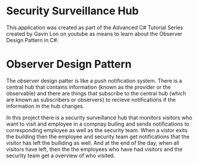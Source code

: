 # Security Surveillance Hub
This application was created as part of the Advanced C# Tutorial Series created by Gavin Lon on youtube as means to learn about the Observer Design Pattern in C#.

# Observer Design Pattern
The observer design patter is like a push notification system. There is a central hub that contains information (known as the provider or the observable) and there are things that subscribe to the central hub (which are known as subscribers or observers) 
to recieve notifications if the information in the hub changes. 

In this project there is a security surveillance hub that monitors visitors who want to visit and employee in a compnay builing and sends notifications to corresponding employee as well as the security team.
When a vistor exits the building then the employee and security team get notifications that the visitor has left the builiding as well. And at the end of the day, when all visitors have left, then the the 
employees who have had visitors and the security team get a overview of who visited.
